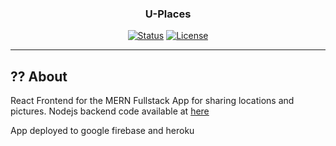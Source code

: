<h3 align="center">U-Places</h3>

<div align="center">

[![Status](https://img.shields.io/badge/status-active-success.svg)]()
[![License](https://img.shields.io/badge/license-MIT-blue.svg)](/LICENSE)

</div>

---


## ?? About <a name = "about"></a>

React Frontend for the MERN Fullstack App for sharing locations and pictures. Nodejs backend code available at [here](https://github.com/Ar8official/U_Places-backend)

App deployed to google firebase and heroku


